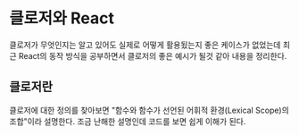 # 클로저와 React

클로저가 무엇인지는 알고 있어도 실제로 어떻게 활용됬는지 좋은 케이스가 없었는데 최근 React의 동작 방식을 공부하면서 클로저의 좋은 예시가 될것 같아 내용을 정리한다.

## 클로저란

클로저에 대한 정의를 찾아보면 "함수와 함수가 선언된 어휘적 환경(Lexical Scope)의 조합"이라 설명한다. 조금 난해한 설명인데 코드를 보면 쉽게 이해가 된다.

```typescript

```
